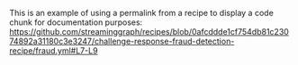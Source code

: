This is an example of using a permalink from a recipe to display a code chunk for documentation purposes:
https://github.com/streaminggraph/recipes/blob/0afcddde1cf754db81c23074892a31180c3e3247/challenge-response-fraud-detection-recipe/fraud.yml#L7-L9
